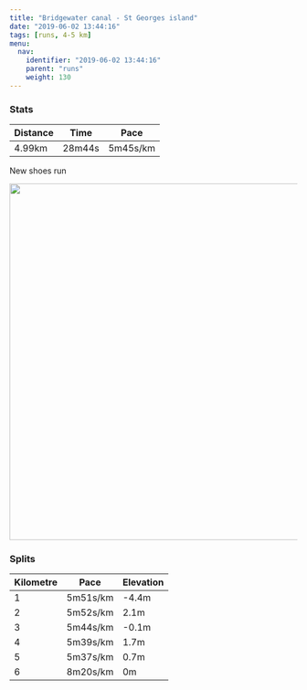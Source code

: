 ```yaml
---
title: "Bridgewater canal - St Georges island"
date: "2019-06-02 13:44:16"
tags: [runs, 4-5 km]
menu:
  nav:
    identifier: "2019-06-02 13:44:16"
    parent: "runs"
    weight: 130
---
```


### Stats

| Distance | Time | Pace |
|----------|------|------|
|4.99km|28m44s|5m45s/km|

New shoes run

<img src='https://maps.googleapis.com/maps/api/staticmap?maptype=terrain&path=enc:iqjeIryyLh@bBr@|Al@fAR\v@n@~@|@HBVATDxAFh@XRRZ`@d@`Bn@|AdAvA~@bAn@~@HNDj@b@^HPDXFT`@|@b@p@b@`AJZBRRh@Pt@p@vBv@nDL`A\jBR`BNl@VlBx@lGd@xE~@hH@Z?XANUHGGE[Em@Am@FNT|AN~AElAJ|AC`EFlCAbDEfBAbFALMb@E^B`@EdAHv@?^o@lAMb@El@Bp@BRCVCbAIf@?t@PaBVmAFg@\_@B_@NaA@e@Ea@D]@]b@uAF[e@iCEaAGcAGuBDm@LcA?uCOoDHaA@k@AgBM[E]Ei@@OKsASsB?g@Eg@c@wDQ}@]qCKOMCQ?ECIOUYiAaD_@w@_@o@_@cAKa@Cq@Os@?}@M}EEa@MYQaAOYe@oAWu@EUwBgFK_@a@m@y@{@SK{@Q]Ks@_@_Aq@MQQc@MMI@a@XIBEAIGm@wAOe@eBwD_@cAM][oA{@gC&key=AIzaSyBPVQ_iynBzLujdhfLzy8Z-5zczbktE55k&size=800x800&scale=2&markers=color:yellow|label:S|53.47109,-2.2673&markers=color:green|label:F|53.47123000000002,-2.267500000000001' width='625' />

### Splits

| Kilometre | Pace | Elevation |
|------|------|-----------|
|1|5m51s/km|-4.4m|
|2|5m52s/km|2.1m|
|3|5m44s/km|-0.1m|
|4|5m39s/km|1.7m|
|5|5m37s/km|0.7m|
|6|8m20s/km|0m|
